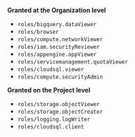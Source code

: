 **Granted at the Organization level**

 * `roles/bigquery.dataViewer`
 * `roles/browser`
 * `roles/compute.networkViewer`
 * `roles/iam.securityReviewer`
 * `roles/appengine.appViewer`
 * `roles/servicemanagement.quotaViewer`
 * `roles/cloudsql.viewer`
 * `roles/compute.securityAdmin`

**Granted on the Project level**

 * `roles/storage.objectViewer`
 * `roles/storage.objectCreator`
 * `roles/logging.logWriter`
 * `roles/cloudsql.client`